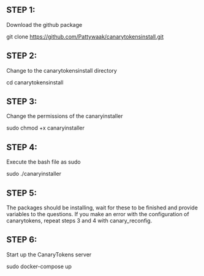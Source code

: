 ## STEP 1:

Download the github package

git clone https://github.com/Pattywaak/canarytokensinstall.git

## STEP 2:

Change to the canarytokensinstall directory

cd canarytokensinstall

## STEP 3:

Change the permissions of the canaryinstaller

sudo chmod +x canaryinstaller

## STEP 4:

Execute the bash file as sudo

sudo ./canaryinstaller

## STEP 5:

The packages should be installing, wait for these to be finished and provide variables to the questions. If you make an error with the configuration of canarytokens, repeat steps 3 and 4 with canary_reconfig. 

## STEP 6:

Start up the CanaryTokens server 

sudo docker-compose up
